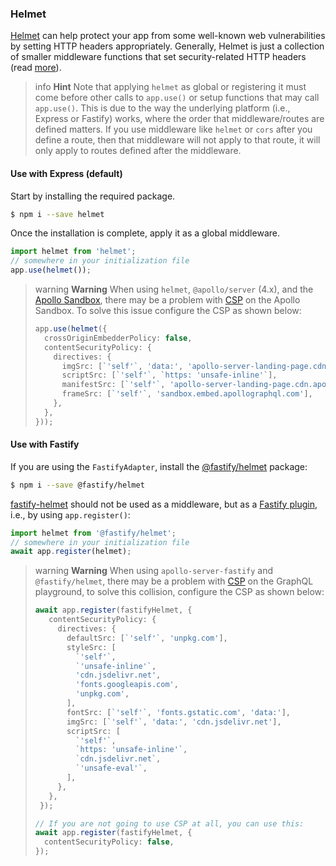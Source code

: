 ### Helmet

[Helmet](https://github.com/helmetjs/helmet) can help protect your app from some well-known web vulnerabilities by setting HTTP headers appropriately. Generally, Helmet is just a collection of smaller middleware functions that set security-related HTTP headers (read [more](https://github.com/helmetjs/helmet#how-it-works)).

> info **Hint** Note that applying `helmet` as global or registering it must come before other calls to `app.use()` or setup functions that may call `app.use()`. This is due to the way the underlying platform (i.e., Express or Fastify) works, where the order that middleware/routes are defined matters. If you use middleware like `helmet` or `cors` after you define a route, then that middleware will not apply to that route, it will only apply to routes defined after the middleware.

#### Use with Express (default)

Start by installing the required package.

```bash
$ npm i --save helmet
```

Once the installation is complete, apply it as a global middleware.

```typescript
import helmet from 'helmet';
// somewhere in your initialization file
app.use(helmet());
```

> warning **Warning** When using `helmet`, `@apollo/server` (4.x), and the [Apollo Sandbox](/graphql/quick-start#apollo-sandbox), there may be a problem with [CSP](https://developer.mozilla.org/en-US/docs/Web/HTTP/CSP) on the Apollo Sandbox. To solve this issue configure the CSP as shown below:
>
> ```typescript
> app.use(helmet({
>   crossOriginEmbedderPolicy: false,
>   contentSecurityPolicy: {
>     directives: {
>       imgSrc: [`'self'`, 'data:', 'apollo-server-landing-page.cdn.apollographql.com'],
>       scriptSrc: [`'self'`, `https: 'unsafe-inline'`],
>       manifestSrc: [`'self'`, 'apollo-server-landing-page.cdn.apollographql.com'],
>       frameSrc: [`'self'`, 'sandbox.embed.apollographql.com'],
>     },
>   },
> }));

#### Use with Fastify

If you are using the `FastifyAdapter`, install the [@fastify/helmet](https://github.com/fastify/fastify-helmet) package:

```bash
$ npm i --save @fastify/helmet
```

[fastify-helmet](https://github.com/fastify/fastify-helmet) should not be used as a middleware, but as a [Fastify plugin](https://www.fastify.io/docs/latest/Reference/Plugins/), i.e., by using `app.register()`:

```typescript
import helmet from '@fastify/helmet';
// somewhere in your initialization file
await app.register(helmet);
```

> warning **Warning** When using `apollo-server-fastify` and `@fastify/helmet`, there may be a problem with [CSP](https://developer.mozilla.org/en-US/docs/Web/HTTP/CSP) on the GraphQL playground, to solve this collision, configure the CSP as shown below:
>
> ```typescript
> await app.register(fastifyHelmet, {
>    contentSecurityPolicy: {
>      directives: {
>        defaultSrc: [`'self'`, 'unpkg.com'],
>        styleSrc: [
>          `'self'`,
>          `'unsafe-inline'`,
>          'cdn.jsdelivr.net',
>          'fonts.googleapis.com',
>          'unpkg.com',
>        ],
>        fontSrc: [`'self'`, 'fonts.gstatic.com', 'data:'],
>        imgSrc: [`'self'`, 'data:', 'cdn.jsdelivr.net'],
>        scriptSrc: [
>          `'self'`,
>          `https: 'unsafe-inline'`,
>          `cdn.jsdelivr.net`,
>          `'unsafe-eval'`,
>        ],
>      },
>    },
>  });
>
> // If you are not going to use CSP at all, you can use this:
> await app.register(fastifyHelmet, {
>   contentSecurityPolicy: false,
> });
> ```
